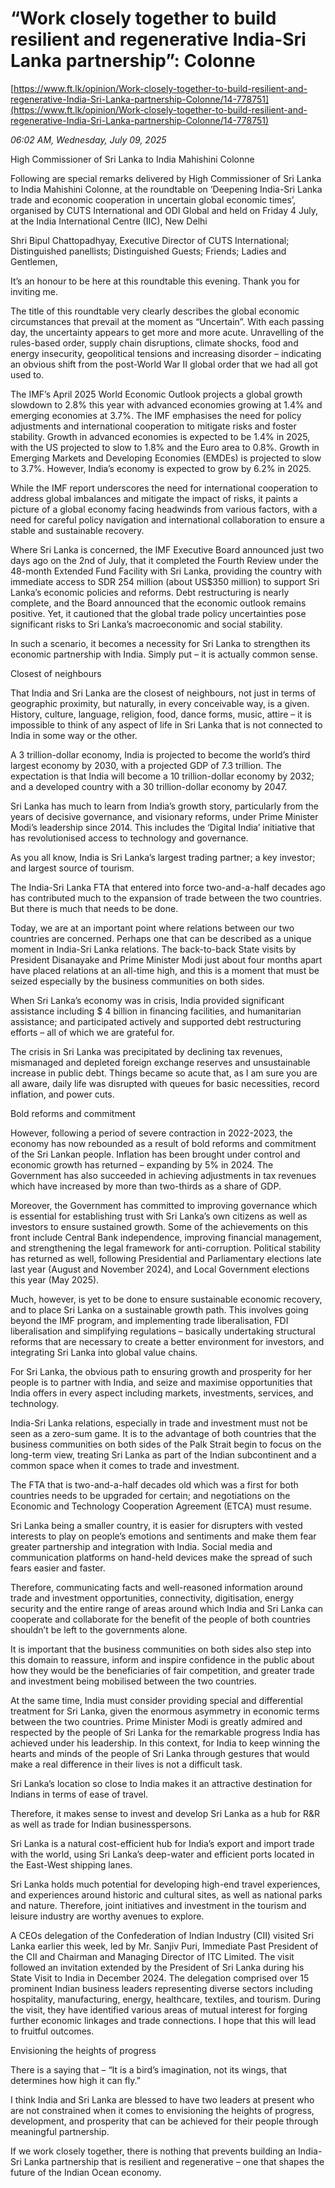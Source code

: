 # “Work closely together to build resilient and regenerative India-Sri Lanka partnership”: Colonne

[https://www.ft.lk/opinion/Work-closely-together-to-build-resilient-and-regenerative-India-Sri-Lanka-partnership-Colonne/14-778751](https://www.ft.lk/opinion/Work-closely-together-to-build-resilient-and-regenerative-India-Sri-Lanka-partnership-Colonne/14-778751)

*06:02 AM, Wednesday, July 09, 2025*

High Commissioner of Sri Lanka to India Mahishini Colonne

Following are special remarks delivered by High Commissioner of Sri Lanka to India Mahishini Colonne, at the roundtable on ‘Deepening India-Sri Lanka trade and economic cooperation in uncertain global economic times’, organised by CUTS International and ODI Global and held on Friday 4 July, at the India International Centre (IIC), New Delhi

Shri Bipul Chattopadhyay, Executive Director of CUTS International; Distinguished panellists; Distinguished Guests; Friends; Ladies and Gentlemen,

It’s an honour to be here at this roundtable this evening. Thank you for inviting me.

The title of this roundtable very clearly describes the global economic circumstances that prevail at the moment as “Uncertain”. With each passing day, the uncertainty appears to get more and more acute. Unravelling of the rules-based order, supply chain disruptions, climate shocks, food and energy insecurity, geopolitical tensions and increasing disorder – indicating an obvious shift from the post-World War II global order that we had all got used to.

The IMF’s April 2025 World Economic Outlook projects a global growth slowdown to 2.8% this year with advanced economies growing at 1.4% and emerging economies at 3.7%. The IMF emphasises the need for policy adjustments and international cooperation to mitigate risks and foster stability. Growth in advanced economies is expected to be 1.4% in 2025, with the US projected to slow to 1.8% and the Euro area to 0.8%. Growth in Emerging Markets and Developing Economies (EMDEs) is projected to slow to 3.7%. However, India’s economy is expected to grow by 6.2% in 2025.

While the IMF report underscores the need for international cooperation to address global imbalances and mitigate the impact of risks, it paints a picture of a global economy facing headwinds from various factors, with a need for careful policy navigation and international collaboration to ensure a stable and sustainable recovery.

Where Sri Lanka is concerned, the IMF Executive Board announced just two days ago on the 2nd of July, that it completed the Fourth Review under the 48-month Extended Fund Facility with Sri Lanka, providing the country with immediate access to SDR 254 million (about US$350 million) to support Sri Lanka’s economic policies and reforms. Debt restructuring is nearly complete, and the Board announced that the economic outlook remains positive. Yet, it cautioned that the global trade policy uncertainties pose significant risks to Sri Lanka’s macroeconomic and social stability.

In such a scenario, it becomes a necessity for Sri Lanka to strengthen its economic partnership with India. Simply put – it is actually common sense.

Closest of neighbours

That India and Sri Lanka are the closest of neighbours, not just in terms of geographic proximity, but naturally, in every conceivable way, is a given. History, culture, language, religion, food, dance forms, music, attire – it is impossible to think of any aspect of life in Sri Lanka that is not connected to India in some way or the other.

A 3 trillion-dollar economy, India is projected to become the world’s third largest economy by 2030, with a projected GDP of 7.3 trillion. The expectation is that India will become a 10 trillion-dollar economy by 2032; and a developed country with a 30 trillion-dollar economy by 2047.

Sri Lanka has much to learn from India’s growth story, particularly from the years of decisive governance, and visionary reforms, under Prime Minister Modi’s leadership since 2014. This includes the ‘Digital India’ initiative that has revolutionised access to technology and governance.

As you all know, India is Sri Lanka’s largest trading partner; a key investor; and largest source of tourism.

The India-Sri Lanka FTA that entered into force two-and-a-half decades ago has contributed much to the expansion of trade between the two countries. But there is much that needs to be done.

Today, we are at an important point where relations between our two countries are concerned. Perhaps one that can be described as a unique moment in India-Sri Lanka relations. The back-to-back State visits by President Disanayake and Prime Minister Modi just about four months apart have placed relations at an all-time high, and this is a moment that must be seized especially by the business communities on both sides.

When Sri Lanka’s economy was in crisis, India provided significant assistance including $ 4 billion in financing facilities, and humanitarian assistance; and participated actively and supported debt restructuring efforts – all of which we are grateful for.

The crisis in Sri Lanka was precipitated by declining tax revenues, mismanaged and depleted foreign exchange reserves and unsustainable increase in public debt. Things became so acute that, as I am sure you are all aware, daily life was disrupted with queues for basic necessities, record inflation, and power cuts.

Bold reforms and commitment

However, following a period of severe contraction in 2022-2023, the economy has now rebounded as a result of bold reforms and commitment of the Sri Lankan people. Inflation has been brought under control and economic growth has returned – expanding by 5% in 2024. The Government has also succeeded in achieving adjustments in tax revenues which have increased by more than two-thirds as a share of GDP.

Moreover, the Government has committed to improving governance which is essential for establishing trust with Sri Lanka’s own citizens as well as investors to ensure sustained growth. Some of the achievements on this front include Central Bank independence, improving financial management, and strengthening the legal framework for anti-corruption. Political stability has returned as well, following Presidential and Parliamentary elections late last year (August and November 2024), and Local Government elections this year (May 2025).

Much, however, is yet to be done to ensure sustainable economic recovery, and to place Sri Lanka on a sustainable growth path. This involves going beyond the IMF program, and implementing trade liberalisation, FDI liberalisation and simplifying regulations – basically undertaking structural reforms that are necessary to create a better environment for investors, and integrating Sri Lanka into global value chains.

For Sri Lanka, the obvious path to ensuring growth and prosperity for her people is to partner with India, and seize and maximise opportunities that India offers in every aspect including markets, investments, services, and technology.

India-Sri Lanka relations, especially in trade and investment must not be seen as a zero-sum game. It is to the advantage of both countries that the business communities on both sides of the Palk Strait begin to focus on the long-term view, treating Sri Lanka as part of the Indian subcontinent and a common space when it comes to trade and investment.

The FTA that is two-and-a-half decades old which was a first for both countries needs to be upgraded for certain; and negotiations on the Economic and Technology Cooperation Agreement (ETCA) must resume.

Sri Lanka being a smaller country, it is easier for disrupters with vested interests to play on people’s emotions and sentiments and make them fear greater partnership and integration with India. Social media and communication platforms on hand-held devices make the spread of such fears easier and faster.

Therefore, communicating facts and well-reasoned information around trade and investment opportunities, connectivity, digitisation, energy security and the entire range of areas around which India and Sri Lanka can cooperate and collaborate for the benefit of the people of both countries shouldn’t be left to the governments alone.

It is important that the business communities on both sides also step into this domain to reassure, inform and inspire confidence in the public about how they would be the beneficiaries of fair competition, and greater trade and investment being mobilised between the two countries.

At the same time, India must consider providing special and differential treatment for Sri Lanka, given the enormous asymmetry in economic terms between the two countries. Prime Minister Modi is greatly admired and respected by the people of Sri Lanka for the remarkable progress India has achieved under his leadership. In this context, for India to keep winning the hearts and minds of the people of Sri Lanka through gestures that would make a real difference in their lives is not a difficult task.

Sri Lanka’s location so close to India makes it an attractive destination for Indians in terms of ease of travel.

Therefore, it makes sense to invest and develop Sri Lanka as a hub for R&R as well as trade for Indian businesspersons.

Sri Lanka is a natural cost-efficient hub for India’s export and import trade with the world, using Sri Lanka’s deep-water and efficient ports located in the East-West shipping lanes.

Sri Lanka holds much potential for developing high-end travel experiences, and experiences around historic and cultural sites, as well as national parks and nature. Therefore, joint initiatives and investment in the tourism and leisure industry are worthy avenues to explore.

A CEOs delegation of the Confederation of Indian Industry (CII) visited Sri Lanka earlier this week, led by Mr. Sanjiv Puri, Immediate Past President of the CII and Chairman and Managing Director of ITC Limited. The visit followed an invitation extended by the President of Sri Lanka during his State Visit to India in December 2024. The delegation comprised over 15 prominent Indian business leaders representing diverse sectors including hospitality, manufacturing, energy, healthcare, textiles, and tourism. During the visit, they have identified various areas of mutual interest for forging further economic linkages and trade connections. I hope that this will lead to fruitful outcomes.

Envisioning the heights of progress

There is a saying that – “It is a bird’s imagination, not its wings, that determines how high it can fly.”

I think India and Sri Lanka are blessed to have two leaders at present who are not constrained when it comes to envisioning the heights of progress, development, and prosperity that can be achieved for their people through meaningful partnership.

If we work closely together, there is nothing that prevents building an India-Sri Lanka partnership that is resilient and regenerative – one that shapes the future of the Indian Ocean economy.


